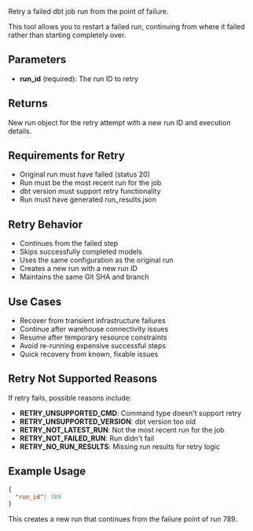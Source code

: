 Retry a failed dbt job run from the point of failure.

This tool allows you to restart a failed run, continuing from where it failed rather than starting completely over.

## Parameters

- **run_id** (required): The run ID to retry

## Returns

New run object for the retry attempt with a new run ID and execution details.

## Requirements for Retry

- Original run must have failed (status 20)
- Run must be the most recent run for the job
- dbt version must support retry functionality
- Run must have generated run_results.json

## Retry Behavior

- Continues from the failed step
- Skips successfully completed models
- Uses the same configuration as the original run
- Creates a new run with a new run ID
- Maintains the same Git SHA and branch

## Use Cases

- Recover from transient infrastructure failures
- Continue after warehouse connectivity issues
- Resume after temporary resource constraints
- Avoid re-running expensive successful steps
- Quick recovery from known, fixable issues

## Retry Not Supported Reasons

If retry fails, possible reasons include:
- **RETRY_UNSUPPORTED_CMD**: Command type doesn't support retry
- **RETRY_UNSUPPORTED_VERSION**: dbt version too old
- **RETRY_NOT_LATEST_RUN**: Not the most recent run for the job
- **RETRY_NOT_FAILED_RUN**: Run didn't fail
- **RETRY_NO_RUN_RESULTS**: Missing run results for retry logic

## Example Usage

```json
{
  "run_id": 789
}
```

This creates a new run that continues from the failure point of run 789.
